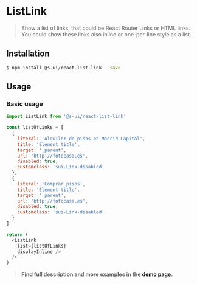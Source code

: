 # ListLink

> Show a list of links, that could be React Router Links or HTML links. You could show these links also inline or one-per-line style as a list.

<!-- ![](./assets/preview.png) -->

## Installation

```sh
$ npm install @s-ui/react-list-link --save
```

## Usage

### Basic usage
```js
import ListLink from '@s-ui/react-list-link'

const listOfLinks = [
  {
    literal: 'Alquiler de pisos en Madrid Capital',
    title: 'Element title',
    target: '_parent',
    url: 'http://fotocasa.es',
    disabled: true,
    customclass: 'sui-Link-disabled'
  },
  {
    literal: 'Comprar pisos',
    title: 'Element title',
    target: '_parent',
    url: 'http://fotocasa.es',
    disabled: true,
    customclass: 'sui-Link-disabled'
  }
]

return (
  <ListLink
    list={listOfLinks}
    displayInline />
  />
)
```

> **Find full description and more examples in the [demo page](#).**
